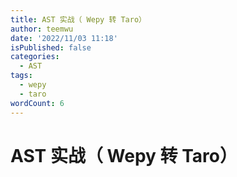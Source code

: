 ```yaml
---
title: AST 实战（ Wepy 转 Taro）
author: teemwu
date: '2022/11/03 11:18'
isPublished: false
categories:
  - AST
tags:
  - wepy
  - taro
wordCount: 6
---
```


# AST 实战（ Wepy 转 Taro）



